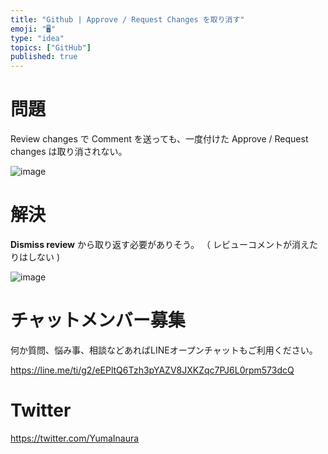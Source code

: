 ```yaml
---
title: "Github | Approve / Request Changes を取り消す"
emoji: "🖥"
type: "idea"
topics: ["GitHub"]
published: true
---
```


# 問題

Review changes で Comment を送っても、一度付けた Approve / Request changes は取り消されない。

![image](https://qiita-image-store.s3.amazonaws.com/0/89618/c54e4c3a-3c2a-0831-62d4-bd425b7e0341.png)

# 解決


 **Dismiss review** から取り返す必要がありそう。 
（ レビューコメントが消えたりはしない )

![image](https://qiita-image-store.s3.amazonaws.com/0/89618/7903a155-abde-7477-9996-423bf00f49bf.png)








<!-- Update From Qiita API -->

# チャットメンバー募集


何か質問、悩み事、相談などあればLINEオープンチャットもご利用ください。

https://line.me/ti/g2/eEPltQ6Tzh3pYAZV8JXKZqc7PJ6L0rpm573dcQ





# Twitter


https://twitter.com/YumaInaura


<!-- Update From Qiita API -->


